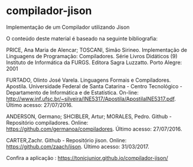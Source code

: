 # compilador-jison

Implementação de um Compilador utilizando Jison

O conteúdo deste material é baseado na seguinte bibliografia:

PRICE, Ana Maria de Alencar; TOSCANI, Simão Sirineo. Implementação de Linguagens de Programação: Compiladores. Série Livros Didáticos (9) Instituto de Informática da FURGS. Editora Sagra Luzzatto. Porto Alegre: 2001

FURTADO, Olinto José Varela. Linguagens Formais e Compiladores. Apostila. Universidade Federal de Santa Catarina - Centro Tecnológico - Departamento de Informática e de Estatística. On-line: http://www.inf.ufsc.br/~silveira/INE5317/Apostila/ApostilaINE5317.pdf. Último acesso: 27/07/2016.

ANDERSON, Germano; SHCIBLER, Artur; MORALES, Pedro. Github - Repositório compiladores. Online: https://github.com/germanoa/compiladores. Último acesso: 27/07/2016.

CARTER,Zachr. Github - Repositório jison. Online: https://github.com/zaach/jison. Último acesso: 31/03/2017.

Confira a aplicação : https://tonicjunior.github.io/compilador-jison/
